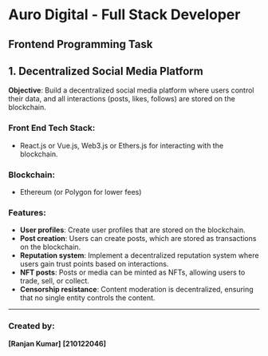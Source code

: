 # Auro Digital - Full Stack Developer
## Frontend Programming Task

## 1. Decentralized Social Media Platform

**Objective**: Build a decentralized social media platform where users control their data, and all interactions (posts, likes, follows) are stored on the blockchain.

### Front End Tech Stack:
- React.js or Vue.js, Web3.js or Ethers.js for interacting with the blockchain.

### Blockchain:
- Ethereum (or Polygon for lower fees)

### Features:
- **User profiles**: Create user profiles that are stored on the blockchain.
- **Post creation**: Users can create posts, which are stored as transactions on the blockchain.
- **Reputation system**: Implement a decentralized reputation system where users gain trust points based on interactions.
- **NFT posts**: Posts or media can be minted as NFTs, allowing users to trade, sell, or collect.
- **Censorship resistance**: Content moderation is decentralized, ensuring that no single entity controls the content.

---

### Created by:
**[Ranjan Kumar]**
**[210122046]**
